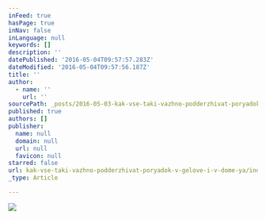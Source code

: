 ```yaml
---
inFeed: true
hasPage: true
inNav: false
inLanguage: null
keywords: []
description: ''
datePublished: '2016-05-04T09:57:57.283Z'
dateModified: '2016-05-04T09:57:56.187Z'
title: ''
author:
  - name: ''
    url: ''
sourcePath: _posts/2016-05-03-kak-vse-taki-vazhno-podderzhivat-poryadok-v-golove-i-v-dome-ya.md
published: true
authors: []
publisher:
  name: null
  domain: null
  url: null
  favicon: null
starred: false
url: kak-vse-taki-vazhno-podderzhivat-poryadok-v-golove-i-v-dome-ya/index.html
_type: Article

---
```

![](https://the-grid-user-content.s3-us-west-2.amazonaws.com/3eaf889a-bdd7-44ee-a6d3-88f096f27d9e.jpg)